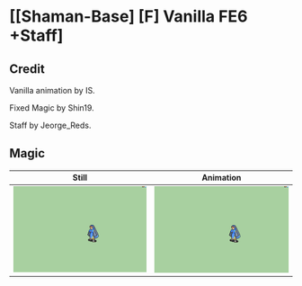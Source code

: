 # [\[Shaman-Base\] \[F\] Vanilla FE6 +Staff]

## Credit

Vanilla animation by IS.

Fixed Magic by Shin19.

Staff by Jeorge_Reds.
	
## Magic

| Still | Animation |
| :---: | :-------: |
| ![Magic still](./Magic_000.png) | ![Magic animation](./Magic.gif) |
